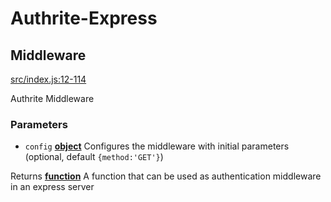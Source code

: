 # Authrite-Express

<!-- Generated by documentation.js. Update this documentation by updating the source code. -->
## Middleware

[src/index.js:12-114][21]

Authrite Middleware

### Parameters

*   `config` **[object][16]** Configures the middleware with initial parameters (optional, default `{method:'GET'}`)

Returns **[function][22]** A function that can be used as authentication middleware in an express server

[1]: #client

[2]: #parameters

[3]: #server

[4]: #parameters-1

[5]: #constructor

[6]: #parameters-2

[7]: #request

[8]: #parameters-3

[9]: #getdatatosign

[10]: #parameters-4

[11]: #middleware

[12]: #parameters-5

[13]: https://github.com/p2ppsr/authrite-js/blob/70ccb07117b6f55c0a877700113ce610f2f4e61f/src/authrite.js#L22-L29 "Source code on GitHub"

[14]: https://github.com/p2ppsr/authrite-js/blob/70ccb07117b6f55c0a877700113ce610f2f4e61f/src/authrite.js#L38-L46 "Source code on GitHub"

[15]: https://github.com/p2ppsr/authrite-js/blob/70ccb07117b6f55c0a877700113ce610f2f4e61f/src/authrite.js#L57-L69 "Source code on GitHub"

[16]: https://developer.mozilla.org/docs/Web/JavaScript/Reference/Global_Objects/Object

[17]: https://developer.mozilla.org/docs/Web/JavaScript/Reference/Global_Objects/String

[18]: https://github.com/p2ppsr/authrite-js/blob/70ccb07117b6f55c0a877700113ce610f2f4e61f/src/authrite.js#L123-L211 "Source code on GitHub"

[19]: https://developer.mozilla.org/en-US/docs/Web/API/Fetch_API

[20]: https://github.com/p2ppsr/authrite-js/blob/70ccb07117b6f55c0a877700113ce610f2f4e61f/src/utils/processFetchConfig.js#L7-L18 "Source code on GitHub"

[21]: https://github.com/p2ppsr/authrite-express/blob/003c223f852aa7f84ee3bce1b76c507a43ee7569/src/index.js#L12-L114 "Source code on GitHub"

[22]: https://developer.mozilla.org/docs/Web/JavaScript/Reference/Statements/function

